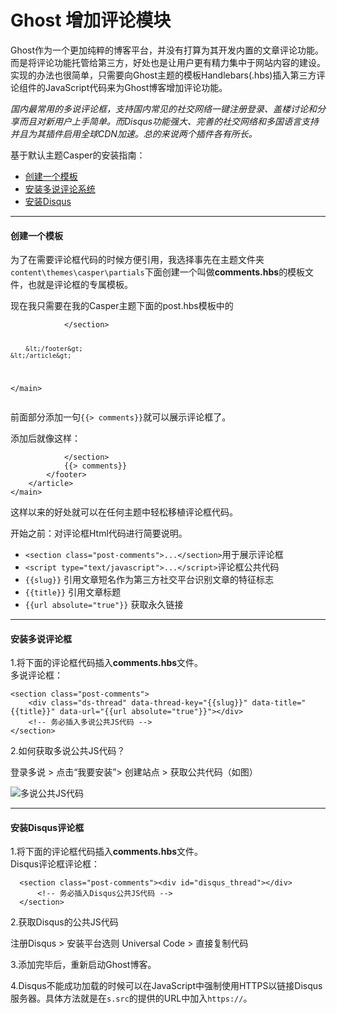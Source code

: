# Ghost 增加评论模块


<p>Ghost作为一个更加纯粹的博客平台，并没有打算为其开发内置的文章评论功能。而是将评论功能托管给第三方，好处也是让用户更有精力集中于网站内容的建设。实现的办法也很简单，只需要向Ghost主题的模板Handlebars(.hbs)插入第三方评论组件的JavaScript代码来为Ghost博客增加评论功能。 </p>
<p><em>国内最常用的多说评论框，支持国内常见的社交网络一键注册登录、盖楼讨论和分享而且对新用户上手简单。而Disqus功能强大、完善的社交网络和多国语言支持并且为其插件启用全球CDN加速。总的来说两个插件各有所长。</em></p>
<p>基于默认主题Casper的安装指南：</p>
<ul>
<li><a href="index.html#comments.hbs">创建一个模板</a></li>
<li><a href="index.html#Duoshuo">安装多说评论系统</a></li>
<li><a href="index.html#Disqus">安装Disqus</a></li>
</ul>
<hr>
<h4 id="comments.hbs">创建一个模板</h4>
<p>为了在需要评论框代码的时候方便引用，我选择事先在主题文件夹<code>content\themes\casper\partials</code>下面创建一个叫做<strong>comments.hbs</strong>的模板文件，也就是评论框的专属模板。</p>
<p>现在我只需要在我的Casper主题下面的post.hbs模板中的</p>
<pre><code>            &lt;/section&gt;

        &lt;/footer&gt;
    &lt;/article&gt;
&lt;/main&gt;
</code></pre>
<p>前面部分添加一句<code>{{&gt; comments}}</code>就可以展示评论框了。</p>
<p>添加后就像这样：</p>
<pre><code>            &lt;/section&gt;
            {{&gt; comments}}
        &lt;/footer&gt;
    &lt;/article&gt;
&lt;/main&gt;
</code></pre>
<p>这样以来的好处就可以在任何主题中轻松移植评论框代码。</p>
<p>开始之前：对评论框Html代码进行简要说明。</p>
<ul>
<li><code>&lt;section class="post-comments"&gt;...&lt;/section&gt;</code>用于展示评论框</li>
<li><code>&lt;script type="text/javascript"&gt;...&lt;/script&gt;</code>评论框公共代码</li>
<li><code>{{slug}}</code> 引用文章短名作为第三方社交平台识别文章的特征标志</li>
<li><code>{{title}}</code> 引用文章标题</li>
<li><code>{{url absolute="true"}}</code> 获取永久链接</li>
</ul>
<hr>
<h4 id="Duoshuo">安装多说评论框</h4>
<p>1.将下面的评论框代码插入<strong>comments.hbs</strong>文件。 <br>
多说评论框：</p>
<pre><code>&lt;section class="post-comments"&gt;
    &lt;div class="ds-thread" data-thread-key="{{slug}}" data-title="{{title}}" data-url="{{url absolute="true"}}"&gt;&lt;/div&gt;
    &lt;!-- 务必插入多说公共JS代码 --&gt;
&lt;/section&gt;
</code></pre>
<p>2.如何获取多说公共JS代码？</p>
<p>登录多说 &gt; 点击“我要安装”&gt; 创建站点 &gt; 获取公共代码（如图）</p>
<p><img src="https://www.binarization.com/content/images/2015/02/duoshuo-javascript.PNG" alt="多说公共JS代码"></p>
<hr>
<h4 id="Disqus">安装Disqus评论框</h4>
<p>1.将下面的评论框代码插入<strong>comments.hbs</strong>文件。 <br>
Disqus评论框评论框：</p>
<pre><code>  &lt;section class="post-comments"&gt;&lt;div id="disqus_thread"&gt;&lt;/div&gt;
      &lt;!-- 务必插入Disqus公共JS代码 --&gt;
  &lt;/section&gt;
</code></pre>
<p>2.获取Disqus的公共JS代码</p>
<p>注册Disqus &gt; 安装平台选则 Universal Code &gt; 直接复制代码</p>
<p>3.添加完毕后，重新启动Ghost博客。</p>
<p>4.Disqus不能成功加载的时候可以在JavaScript中强制使用HTTPS以链接Disqus服务器。具体方法就是在<code>s.src</code>的提供的URL中加入<code>https://</code>。 </p>

